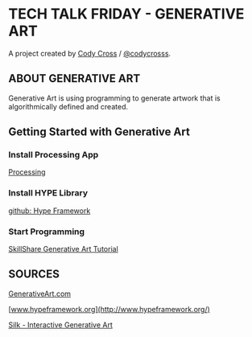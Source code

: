 # TECH TALK FRIDAY - GENERATIVE ART

A project created by [Cody Cross](https://github.com/codycross/) / [@codycrosss](https://twitter.com/codycrosss/).

## ABOUT GENERATIVE ART ##

Generative Art is using programming to generate artwork that is algorithmically defined and created. 

## Getting Started with Generative Art ##

### Install Processing App

[Processing](https://processing.org/)

### Install HYPE Library

[github: Hype Framework](https://github.com/hype/HYPE_Processing)

### Start Programming

[SkillShare Generative Art Tutorial](https://www.skillshare.com/classes/design/Programming-Graphics-I-Introduction-to-Generative-Art/782118657)

## SOURCES ##

[GenerativeArt.com](http://www.generativeart.com/)

[www.hypeframework.org](http://www.hypeframework.org/)

[Silk - Interactive Generative Art](http://weavesilk.com/)
